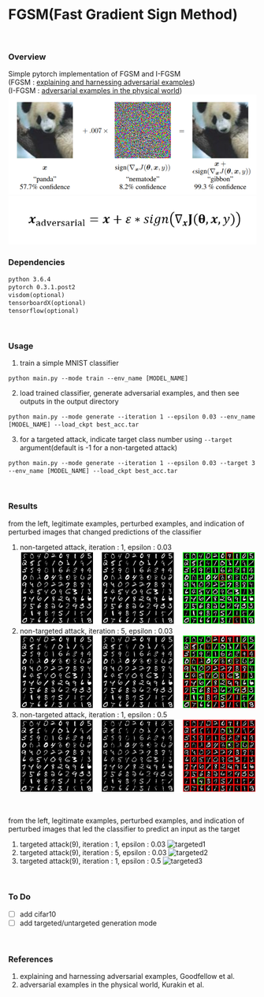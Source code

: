 # FGSM(Fast Gradient Sign Method)
<br>

### Overview 
Simple pytorch implementation of FGSM and I-FGSM  
(FGSM : [explaining and harnessing adversarial examples])  
(I-FGSM : [adversarial examples in the physical world])  
![overview](misc/overview.PNG)
![FGSM](misc/FGSM.PNG)
<br>

### Dependencies
```
python 3.6.4
pytorch 0.3.1.post2
visdom(optional)
tensorboardX(optional)
tensorflow(optional)
```
<br>

### Usage
1. train a simple MNIST classifier
```
python main.py --mode train --env_name [MODEL_NAME]
```
2. load trained classifier, generate adversarial examples, and then see outputs in the output directory
```
python main.py --mode generate --iteration 1 --epsilon 0.03 --env_name [MODEL_NAME] --load_ckpt best_acc.tar
```
3. for a targeted attack, indicate target class number using ```--target``` argument(default is -1 for a non-targeted attack)
```
python main.py --mode generate --iteration 1 --epsilon 0.03 --target 3 --env_name [MODEL_NAME] --load_ckpt best_acc.tar
```
<br>

### Results
from the left, legitimate examples, perturbed examples, and indication of perturbed images that changed predictions of the classifier
1. non-targeted attack, iteration : 1, epsilon : 0.03
![non-targeted1](misc/nontargeted_1.PNG)
2. non-targeted attack, iteration : 5, epsilon : 0.03
![non-targeted2](misc/nontargeted_2.PNG)
1. non-targeted attack, iteration : 1, epsilon : 0.5
![non-targeted3](misc/nontargeted_3.PNG)
<br>

from the left, legitimate examples, perturbed examples, and indication of perturbed images that led the classifier to predict an input as the target
1. targeted attack(9), iteration : 1, epsilon : 0.03
![targeted1](misc/targetd_9_1.PNGtargeted_1.PNG)
2. targeted attack(9), iteration : 5, epsilon : 0.03
![targeted2](misc/targetd_9_2.PNGtargeted_2.PNG)
1. targeted attack(9), iteration : 1, epsilon : 0.5
![targeted3](misc/targetd_9_3.PNGtargeted_3.PNG)
<br>

### To Do
- [ ] add cifar10
- [ ] add targeted/untargeted generation mode
<br>

### References
1. explaining and harnessing adversarial examples, Goodfellow et al.
2. adversarial examples in the physical world, Kurakin et al.

[explaining and harnessing adversarial examples]: https://arxiv.org/abs/1412.6572
[adversarial examples in the physical world]: http://arxiv.org/abs/1607.02533

